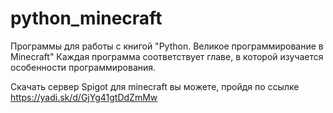 # python_minecraft
Программы для работы с книгой "Python. Великое программирование в Minecraft"
Каждая программа соответствует главе, в которой изучается особенности программирования.

Скачать сервер Spigot для minecraft вы можете, пройдя по ссылке https://yadi.sk/d/GjYg41gtDdZmMw

